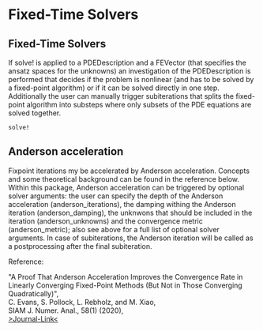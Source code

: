 
# Fixed-Time Solvers


## Fixed-Time Solvers

If solve! is applied to a PDEDescription and a FEVector (that specifies the ansatz spaces for the unknowns) an investigation of the PDEDescription is performed that decides if the problem is nonlinear (and has to be solved by a fixed-point algorithm) or if it can be solved directly in one step.
Additionally the user can manually trigger subiterations that splits the fixed-point algorithm into substeps where only subsets of the PDE equations are solved together.

```@docs
solve!
```


## Anderson acceleration

Fixpoint iterations my be accelerated by Anderson acceleration. Concepts and some theoretical background can be found in the reference below. Within this package, Anderson acceleration can be triggered by optional solver arguments: the user can specify the depth of the Anderson acceleration (anderson\_iterations), the damping withing the Anderson iteration (anderson\_damping), the unknwons that should be included in the iteration (anderson\_unknowns) and the convergence metric (anderson\_metric); also see above for a full list of optional solver arguments. In case of subiterations, the Anderson iteration will be called as a postprocessing after the final subiteration.

Reference:

"A Proof That Anderson Acceleration Improves the Convergence Rate in Linearly Converging Fixed-Point Methods (But Not in Those Converging Quadratically)",\
C. Evans, S. Pollock, L. Rebholz, and M. Xiao,\
SIAM J. Numer. Anal., 58(1) (2020),\
[>Journal-Link<](https://doi.org/10.1137/19M1245384)
